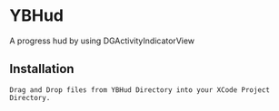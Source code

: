 # YBHud
A progress hud by using DGActivityIndicatorView

## Installation
```
Drag and Drop files from YBHud Directory into your XCode Project Directory.
```
